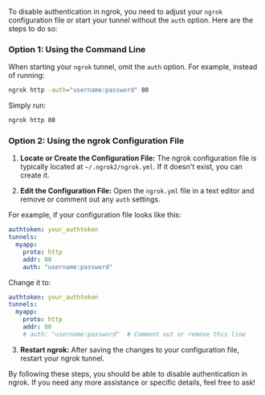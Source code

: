 To disable authentication in ngrok, you need to adjust your `ngrok` configuration file or start your tunnel without the `auth` option. Here are the steps to do so:

### Option 1: Using the Command Line

When starting your `ngrok` tunnel, omit the `auth` option. For example, instead of running:

```sh
ngrok http -auth="username:password" 80
```

Simply run:

```sh
ngrok http 80
```

### Option 2: Using the ngrok Configuration File

1. **Locate or Create the Configuration File:** The ngrok configuration file is typically located at `~/.ngrok2/ngrok.yml`. If it doesn't exist, you can create it.

2. **Edit the Configuration File:** Open the `ngrok.yml` file in a text editor and remove or comment out any `auth` settings.

For example, if your configuration file looks like this:

```yaml
authtoken: your_authtoken
tunnels:
  myapp:
    proto: http
    addr: 80
    auth: "username:password"
```

Change it to:

```yaml
authtoken: your_authtoken
tunnels:
  myapp:
    proto: http
    addr: 80
    # auth: "username:password"  # Comment out or remove this line
```

3. **Restart ngrok:** After saving the changes to your configuration file, restart your ngrok tunnel.

By following these steps, you should be able to disable authentication in ngrok. If you need any more assistance or specific details, feel free to ask!
